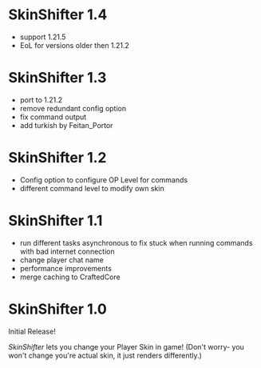 SkinShifter 1.4
================

- support 1.21.5
- EoL for versions older then 1.21.2

SkinShifter 1.3
================

- port to 1.21.2
- remove redundant config option
- fix command output
- add turkish by Feitan_Portor

SkinShifter 1.2
================

- Config option to configure OP Level for commands
- different command level to modify own skin

SkinShifter 1.1
================

- run different tasks asynchronous to fix stuck when running commands with bad internet connection
- change player chat name
- performance improvements
- merge caching to CraftedCore

SkinShifter 1.0
================

Initial Release!

*SkinShifter* lets you change your Player Skin in game!
(Don't worry- you won't change you're actual skin, it just renders differently.)